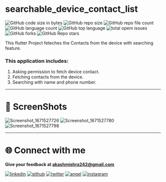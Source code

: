 # searchable_device_contact_list
![GitHub code size in bytes](https://img.shields.io/github/languages/code-size/akashmishra242/searchable_device_contact_list?style=plastic)
![GitHub repo size](https://img.shields.io/github/repo-size/akashmishra242/searchable_device_contact_list?color=important&style=plastic) 
![GitHub repo file count](https://img.shields.io/github/directory-file-count/akashmishra242/searchable_device_contact_list?color=cyan&style=plastic) 
![GitHub language count](https://img.shields.io/github/languages/count/akashmishra242/searchable_device_contact_list?color=ff69b4&style=plastic) 
![GitHub top language](https://img.shields.io/github/languages/top/akashmishra242/searchable_device_contact_list?color=red&style=plastic) 
![total opem issues](https://img.shields.io/github/issues/akashmishra242/searchable_device_contact_list?style=plastic)
![GitHub forks](https://img.shields.io/github/forks/akashmishra242/searchable_device_contact_list?style=social)
![GitHub Repo stars](https://img.shields.io/github/stars/akashmishra242/searchable_device_contact_list?style=social)

This flutter Project feteches the Contacts from the device with searching feature.

### **This application includes:**
1) Asking permission to fetch device contact.
2) Fetching contacts from the device.
3) Searching with name and phone number.

---
# 📸 ScreenShots

![Screenshot_1671527726](https://user-images.githubusercontent.com/91900783/208635629-0d5042dd-c40c-4904-8422-b9855fee47dc.png)
![Screenshot_1671527780](https://user-images.githubusercontent.com/91900783/208635635-0b16e034-6bb1-4eca-b9eb-d0689226ff33.png)
![Screenshot_1671527798](https://user-images.githubusercontent.com/91900783/208635638-5d3bf644-ddcb-4ccd-b158-b384359adad2.png)


--- 

 # 🌐 Connect with me 
**Give your feedback at akashmishra242@gmail.com**

[![linkedin](https://img.shields.io/badge/linkedin-0A66C2?style=for-the-badge&logo=linkedin&logoColor=white)](https://www.linkedin.com/in/akash-mishra09/)
[![github](https://img.shields.io/badge/github-333?style=for-the-badge&logo=github&logoColor=white)](https://twitter.com/mishra_akash242)
[![twitter](https://img.shields.io/badge/twitter-00acee?style=for-the-badge&logo=twitter&logoColor=white)](https://twitter.com/mishra_akash242)
[![angel](https://img.shields.io/badge/angellist-white?style=for-the-badge&logo=angellist&logoColor=black)](https://angel.co/u/akash-mishra09)
[![instagram](https://img.shields.io/badge/instagram-E1306C?style=for-the-badge&logo=instagram&logoColor=white)](https://www.instagram.com/misha_akash/)
<!--[![youtube](https://img.shields.io/badge/youtube-ff0000?style=for-the-badge&logo=youtube&logoColor=white)](https://www.youtube.com/channel/UC-1kzHtwBY8n0TY5NhYxNaw)
[![leetcode](https://img.shields.io/badge/leetcode-yellowgreen?style=for-the-badge&logo=leetcode&logoColor=white)](https://leetcode.com/Akash242/)
[![googlecloud](https://img.shields.io/badge/googlecloud-DB4437?style=for-the-badge&logo=googlecloud&logoColor=white)](https://www.cloudskillsboost.google/public_profiles/d6728647-23f6-49cb-b385-b8e54be1e4f8)
[![medium](https://img.shields.io/badge/medium-fff?style=for-the-badge&logo=medium&logoColor=black)]()
[![portfolio](https://img.shields.io/badge/my_portfolio-000?style=for-the-badge&logo=ko-fi&logoColor=white)]()-->
